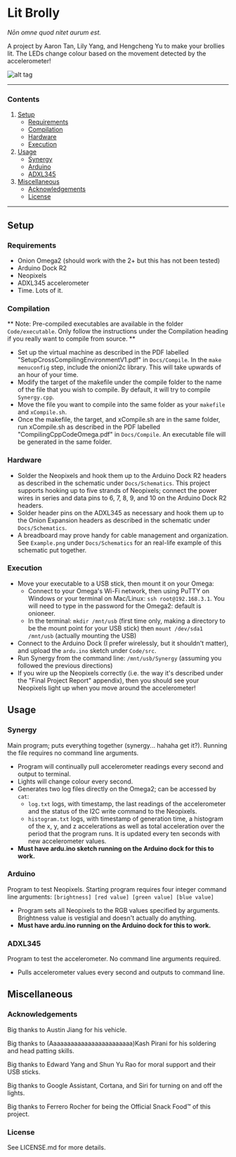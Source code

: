 # Lit Brolly

*Nōn omne quod nitet aurum est.*

A project by Aaron Tan, Lily Yang, and Hengcheng Yu to make your brollies lit. The LEDs change colour based on the movement detected by the accelerometer!

![alt tag](https://github.com/cheeseisdisgusting/lit-brolly/blob/master/Docs/Resources/lit-brolly-trimmed.gif)

---

### Contents
1. [Setup](#setup)
	- [Requirements](#requirements)
	- [Compilation](#compilation)
	- [Hardware](#hardware)
	- [Execution](#execution)
2. [Usage](#usage)
	- [Synergy](#synergy)
	- [Arduino](#arduino)
	- [ADXL345](#adxl345)
3. [Miscellaneous](#miscellaneous)
	- [Acknowledgements](#acknowledgements)
	- [License](#license)

---

## Setup
### Requirements
- Onion Omega2 (should work with the 2+ but this has not been tested)
- Arduino Dock R2
- Neopixels
- ADXL345 accelerometer
- Time. Lots of it.

### Compilation

** Note: Pre-compiled executables are available in the folder ```Code/executable```. Only follow the instructions under the Compilation heading if you really want to compile from source. **

- Set up the virtual machine as described in the PDF labelled "SetupCrossCompilingEnvironmentV1.pdf" in ```Docs/Compile```. In the ```make menuconfig``` step, include the onioni2c library. This will take upwards of an hour of your time.
- Modify the target of the makefile under the compile folder to the name of the file that you wish to compile. By default, it will try to compile ```Synergy.cpp```.
- Move the file you want to compile into the same folder as your ```makefile``` and ```xCompile.sh```.
- Once the makefile, the target, and xCompile.sh are in the same folder, run xCompile.sh as described in the PDF labelled "CompilingCppCodeOmega.pdf" in ```Docs/Compile```. An executable file will be generated in the same folder.

### Hardware
- Solder the Neopixels and hook them up to the Arduino Dock R2 headers as described in the schematic under ```Docs/Schematics```. This project supports hooking up to five strands of Neopixels; connect the power wires in series and data pins to 6, 7, 8, 9, and 10 on the Arduino Dock R2 headers.
- Solder header pins on the ADXL345 as necessary and hook them up to the Onion Expansion headers as described in the schematic under ```Docs/Schematics```.
- A breadboard may prove handy for cable management and organization. See ```Example.png``` under ```Docs/Schematics``` for an real-life example of this schematic put together.

### Execution
- Move your executable to a USB stick, then mount it on your Omega:
	- Connect to your Omega's Wi-Fi network, then using PuTTY on Windows or your terminal on Mac/Linux: ```ssh root@192.168.3.1```. You will need to type in the password for the Omega2: default is onioneer.
	- In the terminal: ```mkdir /mnt/usb``` (first time only, making a directory to be the mount point for your USB stick) then ```mount /dev/sda1 /mnt/usb``` (actually mounting the USB)
- Connect to the Arduino Dock (I prefer wirelessly, but it shouldn't matter), and upload the ```ardu.ino``` sketch under ```Code/src```.
- Run Synergy from the command line: ```/mnt/usb/Synergy``` (assuming you followed the previous directions)
- If you wire up the Neopixels correctly (i.e. the way it's described under the "Final Project Report" appendix), then you should see your Neopixels light up when you move around the accelerometer!

## Usage
### Synergy
Main program; puts everything together (synergy... hahaha get it?). Running the file requires no command line arguments.

- Program will continually pull accelerometer readings every second and output to terminal.
- Lights will change colour every second.
- Generates two log files directly on the Omega2; can be accessed by ```cat```:
	- ```log.txt``` logs, with timestamp, the last readings of the accelerometer and the status of the I2C write command to the Neopixels.
	- ```histogram.txt``` logs, with timestamp of generation time, a histogram of the x, y, and z accelerations as well as total acceleration over the period that the program runs. It is updated every ten seconds with new accelerometer values.
- **Must have ardu.ino sketch running on the Arduino dock for this to work.**

### Arduino
Program to test Neopixels. Starting program requires four integer command line arguments: ```[brightness] [red value] [green value] [blue value]```

- Program sets all Neopixels to the RGB values specified by arguments. Brightness value is vestigial and doesn't actually do anything.
- **Must have ardu.ino running on the Arduino dock for this to work.**

### ADXL345
Program to test the accelerometer. No command line arguments required.

- Pulls accelerometer values every second and outputs to command line.

## Miscellaneous
### Acknowledgements
Big thanks to Austin Jiang for his vehicle.

Big thanks to (Aaaaaaaaaaaaaaaaaaaaaaaa)Kash Pirani for his soldering and head patting skills.

Big thanks to Edward Yang and Shun Yu Rao for moral support and their USB sticks.

Big thanks to Google Assistant, Cortana, and Siri for turning on and off the lights.

Big thanks to Ferrero Rocher for being the Official Snack Food™ of this project.

### License
See LICENSE.md for more details.
